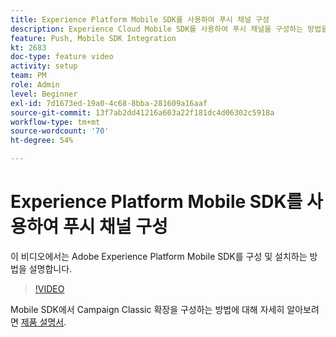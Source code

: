 ```yaml
---
title: Experience Platform Mobile SDK를 사용하여 푸시 채널 구성
description: Experience Cloud Mobile SDK를 사용하여 푸시 채널을 구성하는 방법을 알아봅니다.
feature: Push, Mobile SDK Integration
kt: 2683
doc-type: feature video
activity: setup
team: PM
role: Admin
level: Beginner
exl-id: 7d1673ed-19a0-4c68-8bba-281609a16aaf
source-git-commit: 13f7ab2dd41216a603a22f181dc4d06302c5918a
workflow-type: tm+mt
source-wordcount: '70'
ht-degree: 54%

---
```


# Experience Platform Mobile SDK를 사용하여 푸시 채널 구성

이 비디오에서는 Adobe Experience Platform Mobile SDK를 구성 및 설치하는 방법을 설명합니다.

>[!VIDEO](https://video.tv.adobe.com/v/27699?quality=12&learn=on)

Mobile SDK에서 Campaign Classic 확장을 구성하는 방법에 대해 자세히 알아보려면 [제품 설명서](https://aep-sdks.gitbook.io/docs/using-mobile-extensions/adobe-campaignclassic).
